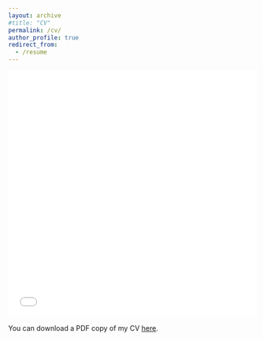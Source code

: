 ```yaml
---
layout: archive
#title: "CV"
permalink: /cv/
author_profile: true
redirect_from:
  - /resume
---
```



<iframe src="/files/CV_XiaoqianLiu.pdf" width="100%" height="500" frameborder="no" border="0" marginwidth="0" marginheight="0"></iframe>

You can download a PDF copy of my CV [here](/files/CV_XiaoqianLiu.pdf).

